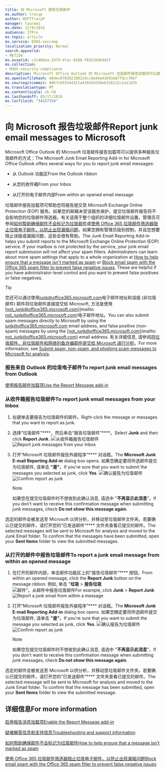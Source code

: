 ```yaml
---
title: 向 Microsoft 报告垃圾邮件
ms.author: tracyp
author: MSFTTracyP
manager: laurawi
ms.date: 12/9/2016
audience: ITPro
ms.topic: article
ms.service: O365-seccomp
localization_priority: Normal
search.appverid:
- MET150
ms.assetid: c31406ea-2979-4fac-9288-f835269b9d2f
ms.collection:
- M365-security-compliance
description: Microsoft Office Outlook 的 Microsoft 垃圾邮件报告加载项可以提供多种报告垃圾邮件的方式：
ms.openlocfilehash: 46dec07830218022dcc9a44a41b93a87fdcc70bf
ms.sourcegitcommit: 9d67cb52544321a430343d39eb336112c1a11d35
ms.translationtype: MT
ms.contentlocale: zh-CN
ms.lasthandoff: 05/17/2019
ms.locfileid: "34157334"
---
```

# <a name="report-junk-email-messages-to-microsoft"></a><span data-ttu-id="eed3d-103">向 Microsoft 报告垃圾邮件</span><span class="sxs-lookup"><span data-stu-id="eed3d-103">Report junk email messages to Microsoft</span></span>

<span data-ttu-id="eed3d-104">Microsoft Office Outlook 的 Microsoft 垃圾邮件报告加载项可以提供多种报告垃圾邮件的方式：</span><span class="sxs-lookup"><span data-stu-id="eed3d-104">The Microsoft Junk Email Reporting Add-in for Microsoft Office Outlook offers several ways for you to report junk email messages:</span></span>
  
- <span data-ttu-id="eed3d-105">从 Outlook 功能区</span><span class="sxs-lookup"><span data-stu-id="eed3d-105">From the Outlook ribbon</span></span>
    
- <span data-ttu-id="eed3d-106">从您的收件箱</span><span class="sxs-lookup"><span data-stu-id="eed3d-106">From your Inbox</span></span>
    
- <span data-ttu-id="eed3d-107">从打开的电子邮件内部</span><span class="sxs-lookup"><span data-stu-id="eed3d-107">From within an opened email message</span></span>
    
<span data-ttu-id="eed3d-p101">垃圾邮件报告加载项可帮助您将报告提交至 Microsoft Exchange Online Protection (EOP) 服务。如果您的邮箱未受该服务保护，提交垃圾邮件报告将不会影响您的垃圾邮件筛选器。有关适用于整个组织的详细垃圾邮件设置，管理员可参阅[如何帮助确保邮件不会标记为垃圾邮件](https://go.microsoft.com/fwlink/p/?LinkId=534224)或[使用 Office 365 垃圾邮件筛选器阻止垃圾电子邮件，以防止出现漏报问题](https://go.microsoft.com/fwlink/p/?LinkId=534225)。如果您拥有管理员级别控制，并且您想要阻止误报或漏报问题，这些会很有帮助。</span><span class="sxs-lookup"><span data-stu-id="eed3d-p101">The Junk Email Reporting Add-in helps you submit reports to the Microsoft Exchange Online Protection (EOP) service. If your mailbox is not protected by the service, your junk email report submission will not affect your spam filters. Administrators can learn about more spam settings that apply to a whole organization at [How to help ensure that a message isn't marked as spam](https://go.microsoft.com/fwlink/p/?LinkId=534224) or [Block email spam with the Office 365 spam filter to prevent false negative issues](https://go.microsoft.com/fwlink/p/?LinkId=534225). These are helpful if you have administrator-level control and you want to prevent false positives or false negatives.</span></span>
  
> [!TIP]
> <span data-ttu-id="eed3d-112">您还可以通过使用[junk@office365.microsoft.com](mailto:junk@office365.microsoft.com)电子邮件地址和误报 (非垃圾邮件) 邮件将垃圾邮件直接提交给 Microsoft, 方法是使用[not_junk@office365.microsoft.com](mailto: not_junk@office365.microsoft.com)电子邮件地址。</span><span class="sxs-lookup"><span data-stu-id="eed3d-112">You can also submit spam messages directly to Microsoft by using the [junk@office365.microsoft.com](mailto:junk@office365.microsoft.com) email address, and false positive (non-spam) messages by using the [not_junk@office365.microsoft.com](mailto: not_junk@office365.microsoft.com) email address.</span></span> <span data-ttu-id="eed3d-113">有关详细信息, 请参阅[将垃圾邮件、非垃圾邮件和网络钓鱼诈骗邮件提交给 Microsoft 进行分析](submit-spam-non-spam-and-phishing-scam-messages-to-microsoft-for-analysis.md)。</span><span class="sxs-lookup"><span data-stu-id="eed3d-113">For more information, see [Submit spam, non-spam, and phishing scam messages to Microsoft for analysis](submit-spam-non-spam-and-phishing-scam-messages-to-microsoft-for-analysis.md).</span></span> 
  
### <a name="to-report-junk-email-messages-from-outlook"></a><span data-ttu-id="eed3d-114">报告来自 Outlook 的垃圾电子邮件</span><span class="sxs-lookup"><span data-stu-id="eed3d-114">To report junk email messages from Outlook</span></span>

[<span data-ttu-id="eed3d-115">使用报告邮件加载项</span><span class="sxs-lookup"><span data-stu-id="eed3d-115">Use the Report Message add-in</span></span>](https://support.office.com/article/b5caa9f1-cdf3-4443-af8c-ff724ea719d2) 
  
### <a name="to-report-junk-email-messages-from-your-inbox"></a><span data-ttu-id="eed3d-116">从收件箱报告垃圾邮件</span><span class="sxs-lookup"><span data-stu-id="eed3d-116">To report junk email messages from your Inbox</span></span>

1. <span data-ttu-id="eed3d-117">右键单击要报告为垃圾邮件的邮件。</span><span class="sxs-lookup"><span data-stu-id="eed3d-117">Right-click the message or messages that you want to report as junk.</span></span>
    
2. <span data-ttu-id="eed3d-118">选择“垃圾邮件”\*\*\*\*，然后单击“报告垃圾邮件”\*\*\*\*。</span><span class="sxs-lookup"><span data-stu-id="eed3d-118">Select **Junk** and then click **Report Junk**.</span></span>
    <span data-ttu-id="eed3d-119">![从收件箱报告垃圾邮件](media/EOP-Outlook-Junk-Reporting-Tool-3.jpg)</span><span class="sxs-lookup"><span data-stu-id="eed3d-119">![Report junk messages from your Inbox](media/EOP-Outlook-Junk-Reporting-Tool-3.jpg)</span></span>
  
3. <span data-ttu-id="eed3d-120">打开“Microsoft 垃圾邮件报告外接程序”\*\*\*\* 对话框。</span><span class="sxs-lookup"><span data-stu-id="eed3d-120">The **Microsoft Junk E-mail Reporting Add-in** dialog box opens.</span></span> <span data-ttu-id="eed3d-121">如果您确定要将所选邮件提交为垃圾邮件, 请单击 **"是"**。</span><span class="sxs-lookup"><span data-stu-id="eed3d-121">If you're sure that you want to submit the messages you selected as junk, click **Yes**.</span></span>
    <span data-ttu-id="eed3d-122">![确认报告为垃圾邮件](media/EOP-Outlook-Junk-Reporting-Tool-2.jpg)</span><span class="sxs-lookup"><span data-stu-id="eed3d-122">![Confirm report as junk](media/EOP-Outlook-Junk-Reporting-Tool-2.jpg)</span></span>
  
    > [!NOTE]
    > <span data-ttu-id="eed3d-123">如果您在提交垃圾邮件时不想收到此确认消息, 请选中 "**不再显示此消息**"。</span><span class="sxs-lookup"><span data-stu-id="eed3d-123">If you don't want to receive this confirmation message when submitting junk messages, check **Do not show this message again**.</span></span> 
  
<span data-ttu-id="eed3d-p105">选定的邮件会被发送至 Microsoft 以供分析，并移动至垃圾邮件文件夹。若要确认已提交的邮件，请打开您的“已发送邮件”\*\*\*\* 文件夹查看已提交的邮件。</span><span class="sxs-lookup"><span data-stu-id="eed3d-p105">The selected messages will be sent to Microsoft for analysis and moved to the Junk Email folder. To confirm that the messages have been submitted, open your **Sent Items** folder to view the submitted messages.</span></span> 
  
### <a name="to-report-a-junk-email-message-from-within-an-opened-message"></a><span data-ttu-id="eed3d-126">从打开的邮件中报告垃圾邮件</span><span class="sxs-lookup"><span data-stu-id="eed3d-126">To report a junk email message from within an opened message</span></span>

1. <span data-ttu-id="eed3d-127">在打开的邮件内部，单击邮件功能区上的“报告垃圾邮件”\*\*\*\* 按钮。</span><span class="sxs-lookup"><span data-stu-id="eed3d-127">From within an opened message, click the **Report Junk** button on the message ribbon.</span></span> <span data-ttu-id="eed3d-128">例如, 单击 "**垃圾** \> **报告垃圾** ![邮件"。从邮件中报告垃圾邮件](media/EOP-Outlook-Junk-Reporting-Tool-4.jpg)</span><span class="sxs-lookup"><span data-stu-id="eed3d-128">For example, click **Junk** \> **Report Junk** ![Report a junk email from within a message](media/EOP-Outlook-Junk-Reporting-Tool-4.jpg)</span></span>
  
2. <span data-ttu-id="eed3d-129">打开“Microsoft 垃圾邮件报告外接程序”\*\*\*\* 对话框。</span><span class="sxs-lookup"><span data-stu-id="eed3d-129">The **Microsoft Junk E-mail Reporting Add-in** dialog box opens.</span></span> <span data-ttu-id="eed3d-130">如果您确定要将所选邮件提交为垃圾邮件, 请单击 **"是"**。</span><span class="sxs-lookup"><span data-stu-id="eed3d-130">If you're sure that you want to submit the message you selected as junk, click **Yes**.</span></span>
    <span data-ttu-id="eed3d-131">![确认报告为垃圾邮件](media/EOP-Outlook-Junk-Reporting-Tool-2.jpg)</span><span class="sxs-lookup"><span data-stu-id="eed3d-131">![Confirm report as junk](media/EOP-Outlook-Junk-Reporting-Tool-2.jpg)</span></span>
  
    > [!NOTE]
    > <span data-ttu-id="eed3d-132">如果您在提交垃圾邮件时不想收到此确认消息, 请选中 "**不再显示此消息**"。</span><span class="sxs-lookup"><span data-stu-id="eed3d-132">If you don't want to receive this confirmation message when submitting junk messages, check **Do not show this message again**.</span></span> 
  
<span data-ttu-id="eed3d-p108">选定的邮件会被发送至 Microsoft 以供分析，并移动至垃圾邮件文件夹。若要确认已提交的邮件，请打开您的“已发送邮件”\*\*\*\* 文件夹查看已提交的邮件。</span><span class="sxs-lookup"><span data-stu-id="eed3d-p108">The selected message will be sent to Microsoft for analysis and moved to the Junk Email folder. To confirm that the message has been submitted, open your **Sent Items** folder to view the submitted message.</span></span> 
  
## <a name="for-more-information"></a><span data-ttu-id="eed3d-135">详细信息</span><span class="sxs-lookup"><span data-stu-id="eed3d-135">For more information</span></span>

[<span data-ttu-id="eed3d-136">启用报告消息加载项</span><span class="sxs-lookup"><span data-stu-id="eed3d-136">Enable the Report Message add-in</span></span>](https://support.office.com/article/4250c4bc-6102-420b-9e0a-a95064837676)
  
[<span data-ttu-id="eed3d-137">疑难解答信息和支持信息</span><span class="sxs-lookup"><span data-stu-id="eed3d-137">Troubleshooting and support information</span></span>](troubleshooting-and-support-information.md)
  
[<span data-ttu-id="eed3d-138">如何帮助确保邮件不会标记为垃圾邮件</span><span class="sxs-lookup"><span data-stu-id="eed3d-138">How to help ensure that a message isn't marked as spam</span></span>](https://go.microsoft.com/fwlink/p/?LinkId=534224)
  
[<span data-ttu-id="eed3d-139">使用 Office 365 垃圾邮件筛选器阻止垃圾电子邮件，以防止出现漏报问题</span><span class="sxs-lookup"><span data-stu-id="eed3d-139">Block email spam with the Office 365 spam filter to prevent false negative issues</span></span>](https://go.microsoft.com/fwlink/p/?LinkId=534225)
  

